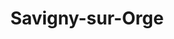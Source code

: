---
departement: '91'
title: 'Savigny-sur-Orge'
candidats:
    - nom: 
      prenom: 
      etiquette: ''
      liste: ''
---